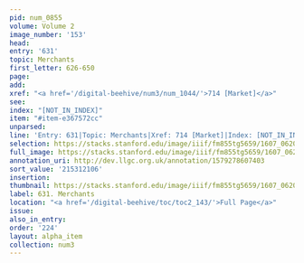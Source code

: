 ```yaml
---
pid: num_0855
volume: Volume 2
image_number: '153'
head:
entry: '631'
topic: Merchants
first_letter: 626-650
page:
add:
xref: "<a href='/digital-beehive/num3/num_1044/'>714 [Market]</a>"
see:
index: "[NOT_IN_INDEX]"
item: "#item-e367572cc"
unparsed:
line: 'Entry: 631|Topic: Merchants|Xref: 714 [Market]|Index: [NOT_IN_INDEX]|#item-e367572cc'
selection: https://stacks.stanford.edu/image/iiif/fm855tg5659/1607_0620/436,2106,2789,642/full/0/default.jpg
full_image: https://stacks.stanford.edu/image/iiif/fm855tg5659/1607_0620/full/full/0/default.jpg
annotation_uri: http://dev.llgc.org.uk/annotation/1579278607403
sort_value: '215312106'
insertion:
thumbnail: https://stacks.stanford.edu/image/iiif/fm855tg5659/1607_0620/436,2106,600,180/250,/0/default.jpg
label: 631. Merchants
location: "<a href='/digital-beehive/toc/toc2_143/'>Full Page</a>"
issue:
also_in_entry:
order: '224'
layout: alpha_item
collection: num3
---
```

